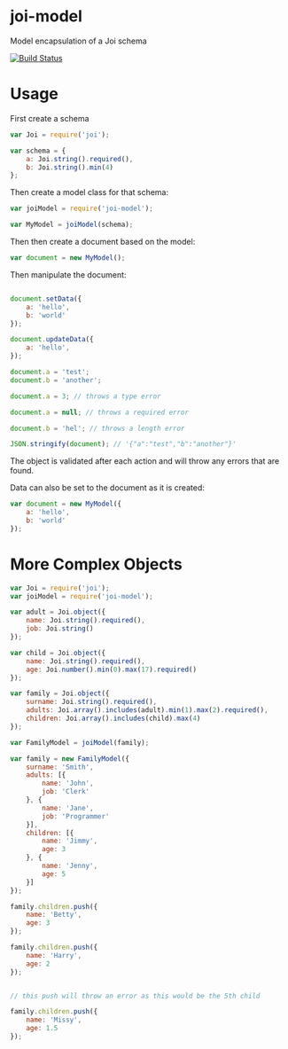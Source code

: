 joi-model
=========

Model encapsulation of a Joi schema

[![Build Status](https://secure.travis-ci.org/HughePaul/joi-model.png)](http://travis-ci.org/HughePaul/joi-model)

# Usage

First create a schema

```javascript
var Joi = require('joi');

var schema = {
    a: Joi.string().required(),
    b: Joi.string().min(4)
};
```

Then create a model class for that schema:

```javascript
var joiModel = require('joi-model');

var MyModel = joiModel(schema);
```

Then then create a document based on the model:

```javascript
var document = new MyModel();
```

Then manipulate the document:

```javascript

document.setData({
    a: 'hello',
    b: 'world'
});

document.updateData({
    a: 'hello',
});

document.a = 'test';
document.b = 'another';

document.a = 3; // throws a type error

document.a = null; // throws a required error

document.b = 'hel'; // throws a length error

JSON.stringify(document); // '{"a":"test","b":"another"}'

```

The object is validated after each action and will throw any errors that are found.

Data can also be set to the document as it is created:

```javascript
var document = new MyModel({
    a: 'hello',
    b: 'world'
});
```

# More Complex Objects


```javascript
var Joi = require('joi');
var joiModel = require('joi-model');

var adult = Joi.object({
    name: Joi.string().required(),
    job: Joi.string()
});

var child = Joi.object({
    name: Joi.string().required(),
    age: Joi.number().min(0).max(17).required()
});

var family = Joi.object({
    surname: Joi.string().required(),
    adults: Joi.array().includes(adult).min(1).max(2).required(),
    children: Joi.array().includes(child).max(4)
});

var FamilyModel = joiModel(family);

var family = new FamilyModel({
    surname: 'Smith',
    adults: [{
        name: 'John',
        job: 'Clerk'
    }, {
        name: 'Jane',
        job: 'Programmer'
    }],
    children: [{
        name: 'Jimmy',
        age: 3
    }, {
        name: 'Jenny',
        age: 5
    }]
});

family.children.push({
    name: 'Betty',
    age: 3
});

family.children.push({
    name: 'Harry',
    age: 2
});


// this push will throw an error as this would be the 5th child

family.children.push({
    name: 'Missy',
    age: 1.5
});

```

